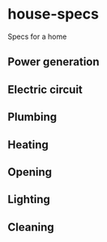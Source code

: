 # house-specs
Specs for a home

## Power generation

## Electric circuit

## Plumbing

## Heating

## Opening

## Lighting

## Cleaning

